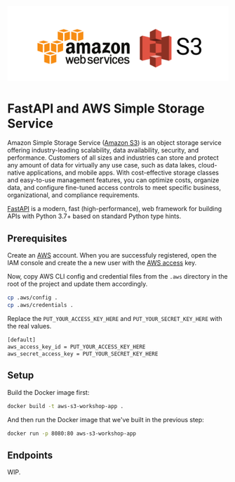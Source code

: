 <h1 align="center">
    <a href="https://aws.amazon.com/s3/" target="_blank">
        <img src="https://github.com/MarioBlazek/aws-s3-workshop/blob/main/media/s3.png?raw=true" />
    </a>
</h1>

# FastAPI and AWS Simple Storage Service

Amazon Simple Storage Service ([Amazon S3](https://aws.amazon.com/s3/)) is an object storage service offering industry-leading scalability, data availability, security, and performance. Customers of all sizes and industries can store and protect any amount of data for virtually any use case, such as data lakes, cloud-native applications, and mobile apps. With cost-effective storage classes and easy-to-use management features, you can optimize costs, organize data, and configure fine-tuned access controls to meet specific business, organizational, and compliance requirements.

[FastAPI](https://fastapi.tiangolo.com/) is a modern, fast (high-performance), web framework for building APIs with Python 3.7+ based on standard Python type hints.

## Prerequisites

Create an [AWS](https://portal.aws.amazon.com/gp/aws/developer/registration/index.html?nc2=h_ct&src=header_signup) account. When you are successfuly registered, open the IAM console and create the a new user with the [AWS access](https://repost.aws/knowledge-center/create-access-key) key.

Now, copy AWS CLI config and credential files from the `.aws` directory in the root of the project and update them accordingly.

```bash
cp .aws/config .
cp .aws/credentials .
```

Replace the `PUT_YOUR_ACCESS_KEY_HERE` and `PUT_YOUR_SECRET_KEY_HERE` with the real values.

```
[default]
aws_access_key_id = PUT_YOUR_ACCESS_KEY_HERE
aws_secret_access_key = PUT_YOUR_SECRET_KEY_HERE
```

## Setup

Build the Docker image first:

```bash
docker build -t aws-s3-workshop-app .
```

And then run the Docker image that we've built in the previous step:

```bash
docker run -p 8080:80 aws-s3-workshop-app
```


## Endpoints

WIP.


